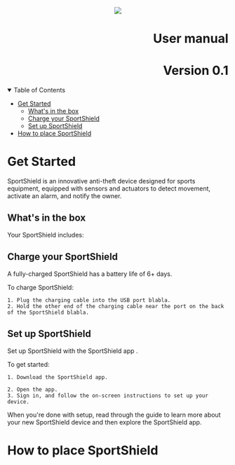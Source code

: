 <p align="center">
    <img src="https://assets-global.website-files.com/656097f111c9c42578f4fa01/65648d5d98f6814022b9474a_6e5ca96fcf317623caec20ca96892327.png">
</p>

# <div style="text-align: right; text-align: down"> User manual </div>
# <div style="text-align: right; text-align: down"> Version 0.1 </div>


<div style="page-break-after: always;"></div>

<details open>
<summary>Table of Contents</summary>

 - [Get Started](#get-started)
   - [What's in the box](#whats-in-the-box)
   - [Charge your SportShield](#charge-your-sportshield)
   - [Set up SportShield](#set-up-sportshield)
 - [How to place SportShield](#how-to-place-sportshield)
</details>

<div style="page-break-after: always;"></div>


# Get Started

SportShield is an innovative anti-theft device designed for sports equipment, equipped with sensors and actuators to detect movement, activate an alarm, and notify the owner.

## What's in the box

Your SportShield includes:
<!--images of the included stuff-->

<!-- <div align="center">
![device](device.png)
![charger](charger.png)
</div> -->

<div style="page-break-after: always;"></div>

## Charge your SportShield

A fully-charged SportShield has a battery life of 6+ days.


To charge SportShield:

    1. Plug the charging cable into the USB port blabla.
    2. Hold the other end of the charging cable near the port on the back of the SportShield blabla.

<!--images of the steps-->

<div style="page-break-after: always;"></div>


## Set up SportShield

Set up SportShield with the SportShield app <!--for IPhone? Android?-->. 


To get started:

    1. Download the SportShield app.
<!--Apple App Store? Google Play Store?-->
    2. Open the app.
    3. Sign in, and follow the on-screen instructions to set up your device. 

When you're done with setup, read through the guide to learn more about your new SportShield device and then explore the SportShield app.

<!--For more information, see the [related help article]().-->


<div style="page-break-after: always;"></div>

# How to place SportShield

